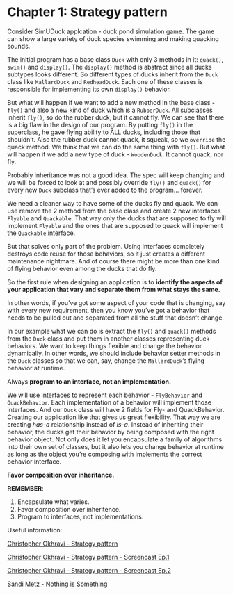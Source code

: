﻿# Chapter 1: Strategy pattern 

Consider SimUDuck applcation - duck pond simulation game. The game can show a large variety of duck species swimming and making quacking sounds.

The initial program has a base class `Duck` with only 3 methods in it: `quack()`, `swim()` and `display()`. The `display()` method is abstract since all ducks subtypes looks different. So different types of ducks inherit from the `Duck` class like `MallardDuck` and `RedheadDuck`. Each one of these classes is responsible for implementing its own `display()` behavior.

But what will happen if we want to add a new method in the base class - `fly()` and also a new kind of duck which is a `RubberDuck`. All subclasses inherit `fly()`, so do the rubber duck, but it cannot fly. We can see that there is a big flaw in the design of our program. By putting `fly()` in the superclass, he gave flying ability to ALL ducks, including those that shouldn’t. Also the rubber duck cannot quack, it squeak, so we `override` the quack method. We think that we can do the same thing with `fly()`. But what will happen if we add a new type of duck - `WoodenDuck`. It cannot quack, nor fly.

Probably inheritance was not a good idea. The spec will keep changing and we will be forced to look at and possibly override `fly()` and `quack()` for every new `Duck` subclass that’s ever added to the program... forever. 

We need a cleaner way to have some of the ducks fly and quack. We can use remove the 2 method from the base class and create 2 new interfaces `Flyable` and `Quackable`. That way only the ducks that are supposed to fly will implement `Flyable` and the ones that are supposed to quack will implement the `Quackable` interface.

But that solves only part of the problem. Using interfaces completely destroys code reuse for those behaviors, so it just creates a different maintenance nightmare. And of course there might be more than one kind of flying behavior even among the ducks that do fly.

So the first rule when designing an application is to **identify the aspects of your application that vary and separate them from what stays the same.**

In other words, if you’ve got some aspect of your code that is changing, say with every new requirement, then you know you’ve got a behavior that needs to be pulled out and separated from all the stuff that doesn’t change.

In our example what we can do is extract the `fly()` and `quack()` methods from the `Duck` class and put them in another classes representing duck behaviors. We want to keep things flexible and change the behavior dynamically. In other words, we should include behavior setter methods in the `Duck` classes so that we can, say, change the `MallardDuck`’s flying behavior at runtime.

Always **program to an interface, not an implementation.**

We will use interfaces to represent each behavior - `FlyBehavior` and `QuackBehavior`. Each implementation of a behavior will implement those interfaces. And our `Duck` class will have 2 fields for Fly- and QuackBehavior. Creating our application like that gives us great flexibility. That way we are creating *has-a* relationship instead of *is-a*. Instead of inheriting their behavior, the ducks get their behavior by being composed with the right behavior object.
Not only does it let you encapsulate a family of algorithms into their own set of classes, but it also lets you change behavior at runtime as long as the object you’re composing with implements the correct behavior interface.

**Favor composition over inheritance.**

**REMEMBER**:
1. Encapsulate what varies.
2. Favor composition over inheritence.
3. Program to interfaces, not implementations.

Useful information:

[Christopher Okhravi - Strategy pattern](https://www.youtube.com/watch?v=v9ejT8FO-7I&t=)

[Christopher Okhravi - Strategy pattern - Screencast Ep.1](https://www.youtube.com/watch?v=13nftsQUUE0)

[Christopher Okhravi - Strategy pattern - Screencast Ep.2](https://www.youtube.com/watch?v=slfeCvztnT4)

[Sandi Metz - Nothing is Something](https://www.youtube.com/watch?v=OMPfEXIlTVE)